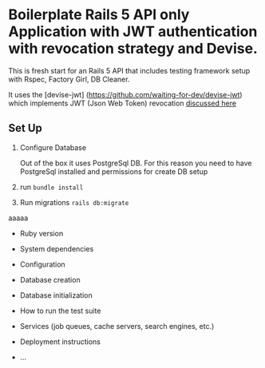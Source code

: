 # Boilerplate Rails 5 API only Application with JWT authentication with revocation strategy and Devise.

This is fresh start for an Rails 5 API that includes testing framework setup with Rspec, Factory Girl, DB Cleaner. 

It uses the [devise-jwt] (https://github.com/waiting-for-dev/devise-jwt) which implements JWT (Json Web Token) revocation [discussed here](http://waiting-for-dev.github.io/blog/2017/01/23/stand_up_for_jwt_revocation/)

## Set Up

1. Configure Database

    Out of the box it uses PostgreSql DB. For this reason you need to have PostgreSql installed and permissions for create DB setup

2. run `bundle install`
3. Run migrations `rails db:migrate`




aaaaa
* Ruby version

* System dependencies

* Configuration

* Database creation

* Database initialization

* How to run the test suite

* Services (job queues, cache servers, search engines, etc.)

* Deployment instructions

* ...
